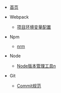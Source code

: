 * [首页](/docs/index)

* Webpack

    * [项目环境变量配置](/docs/webpack/env)

* Npm

    * [nrm](/docs/npm/nrm)

* Node
    * [Node版本管理工具n](/docs/node/n)


* Git
    * [Commit规范](/docs/git/commitRule)
